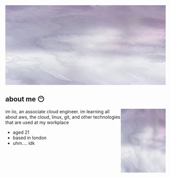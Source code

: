 <img src="banner.png" height="250" width="1500">

<div align="center">
  <h2 align="left">about me 😶‍</h2>
  <img align="right" src="banner.png" height="200">
  <p align="left">im iio, an associate cloud engineer. im learning all about aws, the cloud, linux, git, and other technologies that are used at my workplace</p>
  <ul align="left">
    <li> aged 21</li>
    <li> based in london</li>
    <li> uhm.... idk</li>
  </ul>
</div>
